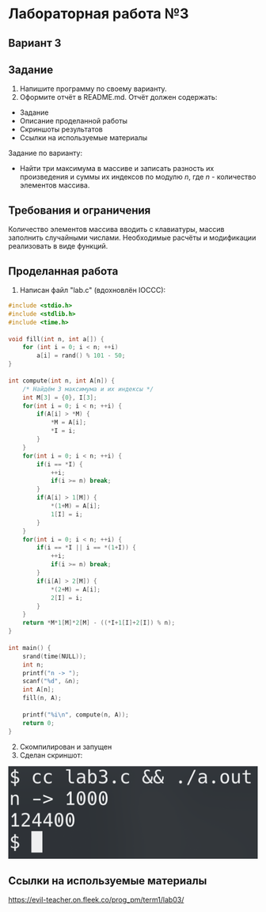# Лабораторная работа №3
## Вариант 3
## Задание
1. Напишите программу по своему варианту.
2. Оформите отчёт в README.md. Отчёт должен содержать:
- Задание
- Описание проделанной работы
- Скриншоты результатов
- Ссылки на используемые материалы

Задание по варианту:
- Найти три максимума в массиве и записать разность их произведения и суммы их индексов по модулю $n$, где $n$ - количество элементов массива.

## Требования и ограничения
Количество элементов массива вводить с клавиатуры, массив заполнить случайными числами. Необходимые расчёты и модификации реализовать в виде функций.

## Проделанная работа
1. Написан файл "lab.c" (вдохновлён IOCCC):
```c
#include <stdio.h>
#include <stdlib.h>
#include <time.h>

void fill(int n, int a[]) {
    for (int i = 0; i < n; ++i)
        a[i] = rand() % 101 - 50;
}

int compute(int n, int A[n]) {
    /* Найдём 3 максимума и их индексы */
    int M[3] = {0}, I[3];
    for(int i = 0; i < n; ++i) {
        if(A[i] > *M) {
            *M = A[i];
            *I = i;
        }
    }
    for(int i = 0; i < n; ++i) {
        if(i == *I) {
            ++i;
            if(i >= n) break;
        }
        if(A[i] > 1[M]) {
            *(1+M) = A[i];
            1[I] = i;
        }
    }
    for(int i = 0; i < n; ++i) {
        if(i == *I || i == *(1+I)) {
            ++i;
            if(i >= n) break;
        }
        if(i[A] > 2[M]) {
            *(2+M) = A[i];
            2[I] = i;
        }
    }
    return *M*1[M]*2[M] - ((*I+1[I]+2[I]) % n);
}

int main() {
    srand(time(NULL));
    int n;
    printf("n -> ");
    scanf("%d", &n);
    int A[n];
    fill(n, A);

    printf("%i\n", compute(n, A));
    return 0;
}
```
2. Скомпилирован и запущен
3. Сделан скриншот:

![Снимок экрана](screen.png)

## Ссылки на используемые материалы
https://evil-teacher.on.fleek.co/prog_pm/term1/lab03/
